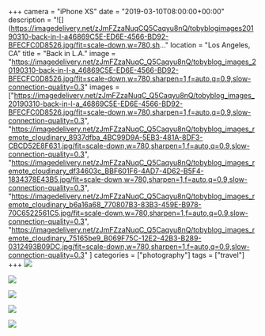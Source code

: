 +++
camera = "iPhone XS"
date = "2019-03-10T08:00:00+00:00"
description = "![](https://imagedelivery.net/zJmFZzaNuqCQ5Caqyu8nQ/tobyblogimages20190310-back-in-l-a46869C5E-ED6E-4566-BD92-BFECFC0D8526.jpg/fit=scale-down,w=780,sh..."
location = "Los Angeles, CA"
title = "Back in L.A."
image = "https://imagedelivery.net/zJmFZzaNuqC_Q5Caqyu8nQ/tobyblog_images_20190310-back-in-l-a_46869C5E-ED6E-4566-BD92-BFECFC0D8526.jpg/fit=scale-down,w=780,sharpen=1,f=auto,q=0.9,slow-connection-quality=0.3"
images = ["https://imagedelivery.net/zJmFZzaNuqC_Q5Caqyu8nQ/tobyblog_images_20190310-back-in-l-a_46869C5E-ED6E-4566-BD92-BFECFC0D8526.jpg/fit=scale-down,w=780,sharpen=1,f=auto,q=0.9,slow-connection-quality=0.3",
"https://imagedelivery.net/zJmFZzaNuqC_Q5Caqyu8nQ/tobyblog_images_remote_cloudinary_8937dfba_4BC99D9A-5EB3-481A-8DF3-CBCD52E8F631.jpg/fit=scale-down,w=780,sharpen=1,f=auto,q=0.9,slow-connection-quality=0.3",
"https://imagedelivery.net/zJmFZzaNuqC_Q5Caqyu8nQ/tobyblog_images_remote_cloudinary_df34603c_BBF601F6-4AD7-4D62-B5F4-1834378E43B5.jpg/fit=scale-down,w=780,sharpen=1,f=auto,q=0.9,slow-connection-quality=0.3",
"https://imagedelivery.net/zJmFZzaNuqC_Q5Caqyu8nQ/tobyblog_images_remote_cloudinary_b6a16a68_770807B3-83B3-459E-B978-70C6522561C5.jpg/fit=scale-down,w=780,sharpen=1,f=auto,q=0.9,slow-connection-quality=0.3",
"https://imagedelivery.net/zJmFZzaNuqC_Q5Caqyu8nQ/tobyblog_images_remote_cloudinary_75165be9_B069F75C-12E2-42B3-B289-0312493B09DC.jpg/fit=scale-down,w=780,sharpen=1,f=auto,q=0.9,slow-connection-quality=0.3"
]
categories = ["photography"]
tags = ["travel"]
+++
![](https://imagedelivery.net/zJmFZzaNuqC_Q5Caqyu8nQ/tobyblog_images_20190310-back-in-l-a_46869C5E-ED6E-4566-BD92-BFECFC0D8526.jpg/fit=scale-down,w=780,sharpen=1,f=auto,q=0.9,slow-connection-quality=0.3)
<!--more-->

![](https://imagedelivery.net/zJmFZzaNuqC_Q5Caqyu8nQ/tobyblog_images_remote_cloudinary_8937dfba_4BC99D9A-5EB3-481A-8DF3-CBCD52E8F631.jpg/fit=scale-down,w=780,sharpen=1,f=auto,q=0.9,slow-connection-quality=0.3)

![](https://imagedelivery.net/zJmFZzaNuqC_Q5Caqyu8nQ/tobyblog_images_remote_cloudinary_df34603c_BBF601F6-4AD7-4D62-B5F4-1834378E43B5.jpg/fit=scale-down,w=780,sharpen=1,f=auto,q=0.9,slow-connection-quality=0.3)

![](https://imagedelivery.net/zJmFZzaNuqC_Q5Caqyu8nQ/tobyblog_images_remote_cloudinary_b6a16a68_770807B3-83B3-459E-B978-70C6522561C5.jpg/fit=scale-down,w=780,sharpen=1,f=auto,q=0.9,slow-connection-quality=0.3)

![](https://imagedelivery.net/zJmFZzaNuqC_Q5Caqyu8nQ/tobyblog_images_remote_cloudinary_75165be9_B069F75C-12E2-42B3-B289-0312493B09DC.jpg/fit=scale-down,w=780,sharpen=1,f=auto,q=0.9,slow-connection-quality=0.3)
